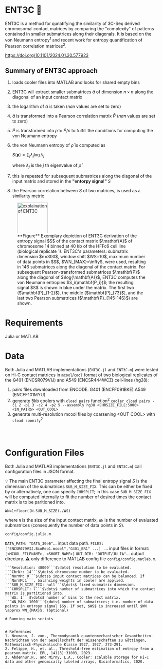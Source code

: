 # ENT3C :duck:
ENT3C is a method for qunatifying the similarity of 3C-Seq derived chromosomal contact matrices by comparing the "complexity" of patterns contained in smaller submatrices along their diagonals. It is based on the von Neumann entropy<sup>1</sup> and recent work for entropy quantification of Pearson correlation matrices<sup>2</sup>.

https://doi.org/10.1101/2024.01.30.577923 

## Summary of ENT3C approach
1. loads cooler files into MATLAB and looks for shared empty bins
2. ENT3C will extract smaller submatrices $\hat{a}$ of dimension $n\times n$ along the diagonal of an input contact matrix 
4. the logarithm of $\hat{a}$ is taken ($nan$ values are set to zero)
5. $\hat{a}$ is transformed into a Pearson correlation matrix $\hat{P}$ ($nan$ values are set to zero)
6. $\hat{P}$ is transformed into $\hat{\rho}=\hat{P}/n$ to fulfill the conditions for computing the von Neumann entropy
7. the von Neumann entropy of $\hat{\rho}$ is computed as

   $S(\boldsymbol{\rho})=\sum_j \lambda_j \log \lambda_j$

   where $\lambda_j$ is the $j$ th eigenvalue of $\hat{\rho}$
8. this is repeated for subsequent submatrices along the diagonal of the input matrix and stored in the **"entorpy signal"** $S$
9. the Pearson correlation between $S$ of two matrices, is used as a similarity metric 

<figure>
    <img src="Figures/ENT3C_explain.png width="200" height="100"
         alt="explaination of ENT3C">
    <figcaption> **Figure** Exemplary depiction of ENT3C derivation of the entropy signal $S$ of the contact matrix $\mathbf{A}$ of chromosome 14 binned at 40 kb of the HFFc6 cell line (biological replicate 1). ENT3C's parameters: submatrix dimension $n=300$, window shift $WS=10$, maximum number of data points in $S$, $WN_{MAX}=\infty$, were used, resulting in 146 submatrices along the diagonal of the contact matrix. For subsequent Pearson-transformed submatrices $\mathbf{P}$ along the diagonal of $\log{\mathbf{A}}$, ENT3C computes the von Neumann entropies $S_i(\mathbf{P_i})$; the resulting signal $S$ is shown in blue under the matrix. The first two ($\mathbf{P}_{1-2}$), the middle ($\mathbf{P}_{73}$), and the last two Pearson submatrices ($\mathbf{P}_{145-146}$) are shown.
</figure>


# Requirements
Julia or MATLAB

# Data
Both Julia and MATLAB implementations (```ENT3C.jl``` and ```ENT3C.m```) were tested on Hi-C contact matrices in ```mcool```/```cool``` format of two biological replicates of the G401 (ENCSR079VIJ) and A549 (ENCSR444WCZ) cell-lines (hg38):

 1. pairs files downloaded from ENCODE. 
	G401 (ENCFF091BKE) A549 (ENCFF101MYU)
 2. generate 5kb coolers with ```cload pairs``` function<sup>2</sup>
	```cooler cload pairs -c1 2 -p1 3 -c2 4 -p2 5 --assembly hg38 <CHRSIZE_FILE:5000> <IN_PAIRS> <OUT_COOL>```
 3. generate multi-resolution mcool files by coarsening <OUT_COOL>  with ```cload zoomify```<sup>2</sup> 
	```cooler zoomify --resolutions 5000,10000,25000,40000,50000,100000,250000,500000,1000000,2500000,5000000,10000000 --balance --balance-args '--max-iters 300' -o <OUT_MCOOL> <OUT_COOL>

   
# Configuration Files
Both Julia and MATLAB implementations (```ENT3C.jl``` and ```ENT3C.m```) call configuration files in JSON format. 

:bulb: The main ENT3C parameter affecting the final entropy signal $S$ is the dimension of the submatrices ```SUB_M_SIZE_FIX```. This can be either be fixed by or alternatively, one can specify ```CHRSPLIT```; in this case ```SUB_M_SIZE_FIX``` will be computed internally to fit the number of desired times the contact matrix is to be paritioned into. 

```WN=1+floor((N-SUB_M_SIZE)./WS)```

where ```N``` is the size of the input contact matrix, ```WN``` is the number of evaluated submatrices (consequently the number of data points in $S$).


```config/config.julia.m```

```DATA_PATH: "DATA_30e6"```$\dots$ input data path. 
```FILES: ["ENCSR079VIJ.BioRep1.mcool","G401_BR1" ...] ``` $\dots$ input files in format: ```[<MCOOL_FILENAME>, <SHORT_NAME>]```
```OUT_DIR: "OUTPUT/JULIA"```$\dots$ output directory. :warning: only difference to MATLAB config file ```config/config.matlab.m```.
```OUT_PREFIX: "Chr14_40kb" $\dots$ prefix for output files. 
```Resolution: 40000```$\dots$ resolution to be evaluated.
```ChrNr: 14```$\dots$ chromosome number to be evaluated.
```NormM: 0```$\dots$ input contact matrices can be balanced. If ```NormM:1```, balancing weights in cooler are applied.
```SUB_M_SIZE_FIX: null```$\dots$ fixed submatrix dimension. 
```CHRSPLIT: 7```$\dots$ number of submatrices into which the contact matrix is partitioned into.
```WS: 1```$\dots$ number of bins to the next matrix.
```WN_MAX: 1000```$\dots$ number of submatrices; i.e. number of data points in entropy signal $S$. If set, $WS$ is increased until $WN \approx WN_{MAX}$. (optional)

# Running main scripts 


# References
1. Neumann, J. von., Thermodynamik quantenmechanischer Gesamtheiten. Nachrichten von der Gesellschaft der Wissenschaften zu Göttingen, Mathematisch-Physikalische Klasse 1927, 1927, 273-291.
2. Felippe, H., et. al., Threshold-free estimation of entropy from a pearson matrix. EPL, 141(3):31003, 2023.
3. Abdennur,N., and Mirny, L.A., Cooler: scalable storage for Hi-C data and other genomically labeled arrays, Bioinformatics, 2020.
